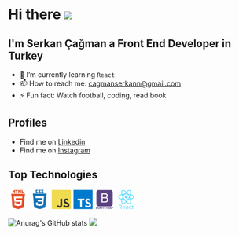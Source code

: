 <h1 align="left">Hi there <img src="https://raw.githubusercontent.com/kaueMarques/kaueMarques/master/hi.gif" width="30px"></h1>

## I'm Serkan Çağman a Front End Developer in Turkey


- 🌱 I’m currently learning <code>React</code>
- 📫 How to reach me: cagmanserkann@gmail.com
- ⚡ Fun fact: Watch football, coding, read book

 ## Profiles

- Find me on [Linkedin](https://www.linkedin.com/in/serkan-%C3%A7a%C4%9Fman-1ab4731a4/)
- Find me on [Instagram](https://www.instagram.com/serkancagmann/)

 ## Top Technologies
 
<p align="left">
<img src="https://raw.githubusercontent.com/devicons/devicon/master/icons/html5/html5-plain-wordmark.svg" alt="html5"  width="40" height="40"/>
<img src="https://raw.githubusercontent.com/devicons/devicon/master/icons/css3/css3-plain-wordmark.svg" alt="css3"  width="40" height="40"/>
<img src="https://raw.githubusercontent.com/devicons/devicon/master/icons/javascript/javascript-original.svg" alt="javascript" width="40" height="40"/>
<img src="https://raw.githubusercontent.com/devicons/devicon/master/icons/typescript/typescript-plain.svg" alt="react" width="40" height="40"/>
<img src="https://raw.githubusercontent.com/devicons/devicon/master/icons/bootstrap/bootstrap-plain-wordmark.svg" alt="react" width="40" height="40"/>
<img src="https://raw.githubusercontent.com/devicons/devicon/master/icons/react/react-original-wordmark.svg" alt="react" width="40" height="40"/>
</p>

![Anurag's GitHub stats](https://github-readme-stats.vercel.app/api?username=serkancagman&show_icons=true&theme=synthwave)
<img height="195em" src="https://github-readme-stats-eight-theta.vercel.app/api/top-langs/?username=frontendkiller&layout=compact&langs_count=8&theme=tokyonight"/>



